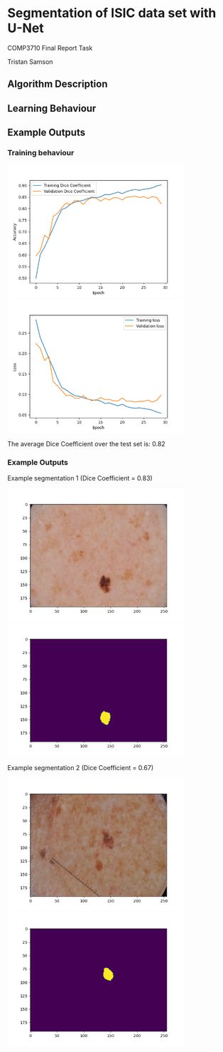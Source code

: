 # Segmentation of ISIC data set with U-Net
COMP3710 Final Report Task

Tristan Samson

## Algorithm Description



## Learning Behaviour



## Example Outputs
### Training behaviour

<img src="figures/train_accuracy.png" alt="Training Convergence (Accuracy)" width="400"/>
<img src="figures/train_loss.png" alt="Training Convergence (Loss)" width="400"/>

The average Dice Coefficient over the test set is: 0.82

### Example Outputs
Example segmentation 1 (Dice Coefficient = 0.83)

<img src="figures/input_1.png" alt="Example 1 (Input)" width="400"/>
<img src="figures/seg_1.png" alt="Example 1 (Segmentation)" width="400"/>

Example segmentation 2 (Dice Coefficient = 0.67)

<img src="figures/input_2.png" alt="Example 2 (Input)" width="400"/>
<img src="figures/seg_2.png" alt="Example 2 (Segmentation)" width="400"/>